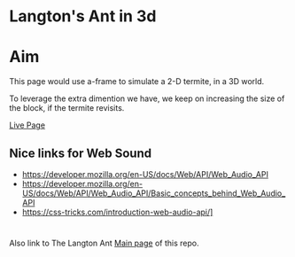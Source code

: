 # Langton's Ant in 3d

# Aim
This page would use a-frame to simulate a 2-D termite, in a 3D world.

To leverage the extra dimention we have, we keep on increasing the size of the block, if the termite revisits.

[Live Page](kCanvas/langtonSound/index.html)


## Nice links for Web Sound
* https://developer.mozilla.org/en-US/docs/Web/API/Web_Audio_API
* https://developer.mozilla.org/en-US/docs/Web/API/Web_Audio_API/Basic_concepts_behind_Web_Audio_API
* https://css-tricks.com/introduction-web-audio-api/]


#
Also link to The Langton Ant [Main page](../langtoin3d/) of this repo.